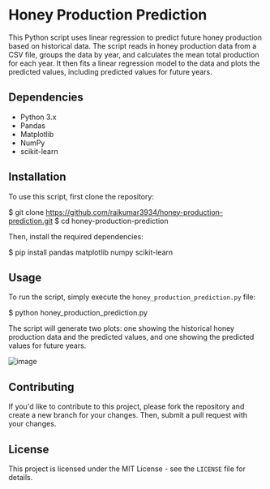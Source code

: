# Honey Production Prediction

This Python script uses linear regression to predict future honey production based on historical data. The script reads in honey production data from a CSV file, groups the data by year, and calculates the mean total production for each year. It then fits a linear regression model to the data and plots the predicted values, including predicted values for future years.

## Dependencies

- Python 3.x
- Pandas
- Matplotlib
- NumPy
- scikit-learn

## Installation

To use this script, first clone the repository:

$ git clone https://github.com/rajkumar3934/honey-production-prediction.git
$ cd honey-production-prediction

Then, install the required dependencies:

$ pip install pandas matplotlib numpy scikit-learn


## Usage

To run the script, simply execute the `honey_production_prediction.py` file:

$ python honey_production_prediction.py


The script will generate two plots: one showing the historical honey production data and the predicted values, and one showing the predicted values for future years.

![image](https://user-images.githubusercontent.com/27536166/230705381-d62ea2bc-ea2d-4119-8c96-11a005c1fb26.png)

## Contributing

If you'd like to contribute to this project, please fork the repository and create a new branch for your changes. Then, submit a pull request with your changes.

## License

This project is licensed under the MIT License - see the `LICENSE` file for details.
